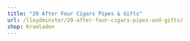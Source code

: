 ```yaml
---
title: "20 After Four Cigars Pipes & Gifts"
url: /lloydminster/20-after-four-cigars-pipes-und-gifts/
shop: Kramladen
---
```

